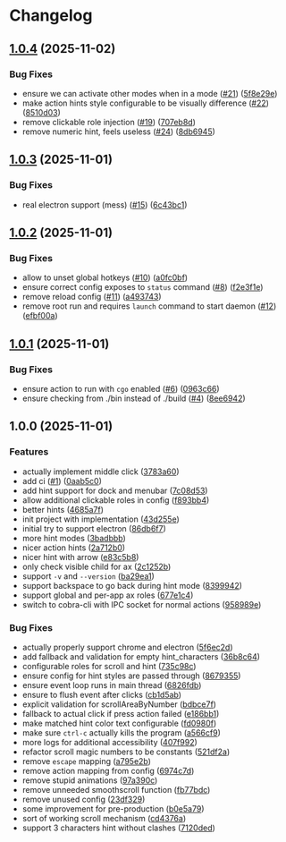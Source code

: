 # Changelog

## [1.0.4](https://github.com/y3owk1n/govim/compare/v1.0.3...v1.0.4) (2025-11-02)


### Bug Fixes

* ensure we can activate other modes when in a mode ([#21](https://github.com/y3owk1n/govim/issues/21)) ([5f8e29e](https://github.com/y3owk1n/govim/commit/5f8e29eef9eb63be18891f7434e84a707380102d))
* make action hints style configurable to be visually difference ([#22](https://github.com/y3owk1n/govim/issues/22)) ([8510d03](https://github.com/y3owk1n/govim/commit/8510d030828bd8e2fc7bd6377f8b7717339043f6))
* remove clickable role injection ([#19](https://github.com/y3owk1n/govim/issues/19)) ([707eb8d](https://github.com/y3owk1n/govim/commit/707eb8d184249554b3e02a5c006f51fb70bd57e3))
* remove numeric hint, feels useless ([#24](https://github.com/y3owk1n/govim/issues/24)) ([8db6945](https://github.com/y3owk1n/govim/commit/8db694565e762a8a6b29e17e921f989732255bda))

## [1.0.3](https://github.com/y3owk1n/govim/compare/v1.0.2...v1.0.3) (2025-11-01)


### Bug Fixes

* real electron support (mess) ([#15](https://github.com/y3owk1n/govim/issues/15)) ([6c43bc1](https://github.com/y3owk1n/govim/commit/6c43bc17278f9ba23c3728a3af55b8e7567d5842))

## [1.0.2](https://github.com/y3owk1n/govim/compare/v1.0.1...v1.0.2) (2025-11-01)


### Bug Fixes

* allow to unset global hotkeys ([#10](https://github.com/y3owk1n/govim/issues/10)) ([a0fc0bf](https://github.com/y3owk1n/govim/commit/a0fc0bfec23673e07b9981fdf2b55a2a9c3ce4ab))
* ensure correct config exposes to `status` command ([#8](https://github.com/y3owk1n/govim/issues/8)) ([f2e3f1e](https://github.com/y3owk1n/govim/commit/f2e3f1ead92dc412bddabb0082bd0f851a3eeb4e))
* remove reload config ([#11](https://github.com/y3owk1n/govim/issues/11)) ([a493743](https://github.com/y3owk1n/govim/commit/a4937433777f40aee7ced39653aa168a4f738020))
* remove root run and requires `launch` command to start daemon ([#12](https://github.com/y3owk1n/govim/issues/12)) ([efbf00a](https://github.com/y3owk1n/govim/commit/efbf00a88388cd66618ec8fe79f69ce117728902))

## [1.0.1](https://github.com/y3owk1n/govim/compare/v1.0.0...v1.0.1) (2025-11-01)


### Bug Fixes

* ensure action to run with `cgo` enabled ([#6](https://github.com/y3owk1n/govim/issues/6)) ([0963c66](https://github.com/y3owk1n/govim/commit/0963c66e5ce204048f91c06ffedf20fec572f37f))
* ensure checking from ./bin instead of ./build ([#4](https://github.com/y3owk1n/govim/issues/4)) ([8ee6942](https://github.com/y3owk1n/govim/commit/8ee6942ab960d81a0b3f3409443cbd076162d3e8))

## 1.0.0 (2025-11-01)


### Features

* actually implement middle click ([3783a60](https://github.com/y3owk1n/govim/commit/3783a6008ebfc0aad4718d4bc151f8e2ee58d1cb))
* add ci ([#1](https://github.com/y3owk1n/govim/issues/1)) ([0aab5c0](https://github.com/y3owk1n/govim/commit/0aab5c0e0d23f8c76f8b116e777cdd04fc05f239))
* add hint support for dock and menubar ([7c08d53](https://github.com/y3owk1n/govim/commit/7c08d533304fffa8eafccde51bffd8a31789161e))
* allow additional clickable roles in config ([f893bb4](https://github.com/y3owk1n/govim/commit/f893bb4fe3da2680cf01ea4a369b66e7cfad22f2))
* better hints ([4685a7f](https://github.com/y3owk1n/govim/commit/4685a7f1e219cc73f1673192a915afdaa4142746))
* init project with implementation ([43d255e](https://github.com/y3owk1n/govim/commit/43d255ee3995f4dbaea09ab5c75c5eeb6454a404))
* initial try to support electron ([86db6f7](https://github.com/y3owk1n/govim/commit/86db6f7611b7059fd54827cf87bf8a2e74ed809a))
* more hint modes ([3badbbb](https://github.com/y3owk1n/govim/commit/3badbbb22254ed7a1342ddf1f895eeb21957d1e1))
* nicer action hints ([2a712b0](https://github.com/y3owk1n/govim/commit/2a712b0b71bae4aa7a9d4ef54c799cac0ca0d7df))
* nicer hint with arrow ([e83c5b8](https://github.com/y3owk1n/govim/commit/e83c5b86a72acb9a2008d79fcf6fd9a135170c03))
* only check visible child for ax ([2c1252b](https://github.com/y3owk1n/govim/commit/2c1252b79a7229d81854aaebebe7178f60ab8b27))
* support `-v` and `--version` ([ba29ea1](https://github.com/y3owk1n/govim/commit/ba29ea183b6fbb5ecb48e2d865037378a4afaf35))
* support backspace to go back during hint mode ([8399942](https://github.com/y3owk1n/govim/commit/8399942e996f0d192478de8bc34eb508cfcb4df5))
* support global and per-app ax roles ([677e1c4](https://github.com/y3owk1n/govim/commit/677e1c4e3f4f7bbd63aa2ac9087ed26ba012204c))
* switch to cobra-cli with IPC socket for normal actions ([958989e](https://github.com/y3owk1n/govim/commit/958989e21f325fe30c85d27cd5721d9b6b9df426))


### Bug Fixes

* actually properly support chrome and electron ([5f6ec2d](https://github.com/y3owk1n/govim/commit/5f6ec2d22aa0d3893894507ec6db3be4e64d52b6))
* add fallback and validation for empty hint_characters ([36b8c64](https://github.com/y3owk1n/govim/commit/36b8c645ba5ea29953946201e76d6dda3a864067))
* configurable roles for scroll and hint ([735c98c](https://github.com/y3owk1n/govim/commit/735c98ceffe8a60392467b462ba8b686940f4327))
* ensure config for hint styles are passed through ([8679355](https://github.com/y3owk1n/govim/commit/867935560a17f9d2fbce1978ee581dfda9fddae3))
* ensure event loop runs in main thread ([6826fdb](https://github.com/y3owk1n/govim/commit/6826fdb05e6b9373135562d7f6bdb38e21d35ad7))
* ensure to flush event after clicks ([cb1d5ab](https://github.com/y3owk1n/govim/commit/cb1d5ab5c7cf4cdbf5010c87576755752eb48f09))
* explicit validation for scrollAreaByNumber ([bdbce7f](https://github.com/y3owk1n/govim/commit/bdbce7f4992d728b8ab583ffa840245925b8654b))
* fallback to actual click if press action failed ([e186bb1](https://github.com/y3owk1n/govim/commit/e186bb1dad3d41f81ef0c9352e963ca1be555b03))
* make matched hint color text configurable ([fd0980f](https://github.com/y3owk1n/govim/commit/fd0980f9ddd18de75e5e2fc7e09182731aab683b))
* make sure `ctrl-c` actually kills the program ([a566cf9](https://github.com/y3owk1n/govim/commit/a566cf958db4441399df4a446b45b63b69015245))
* more logs for additional accessibility ([407f992](https://github.com/y3owk1n/govim/commit/407f99273a2c9f4c03455482d2f5aedefe29556f))
* refactor scroll magic numbers to be constants ([521df2a](https://github.com/y3owk1n/govim/commit/521df2acfd3e94ea1007b341773d7bbc8ce86365))
* remove `escape` mapping ([a795e2b](https://github.com/y3owk1n/govim/commit/a795e2bfb2d15fd154578d575761210c35f470db))
* remove action mapping from config ([6974c7d](https://github.com/y3owk1n/govim/commit/6974c7db0ce742e4fafa43ef3e3d9ff002f5d95e))
* remove stupid animations ([97a390c](https://github.com/y3owk1n/govim/commit/97a390c1734f5fa86ee6c9928c5c489bf7ce4247))
* remove unneeded smoothscroll function ([fb77bdc](https://github.com/y3owk1n/govim/commit/fb77bdc4163b6568e9dff8647485d74b3de37d2c))
* remove unused config ([23df329](https://github.com/y3owk1n/govim/commit/23df3293eae53f1f542aa5c26f0abf2a680bd51f))
* some improvement for pre-production ([b0e5a79](https://github.com/y3owk1n/govim/commit/b0e5a79cb3fac447482d50058f165c6492dcaeff))
* sort of working scroll mechanism ([cd4376a](https://github.com/y3owk1n/govim/commit/cd4376a83ffb5f6910d8e68f3fc423d32d098b03))
* support 3 characters hint without clashes ([7120ded](https://github.com/y3owk1n/govim/commit/7120ded044132cfe155665d5cfa70122201dea11))

